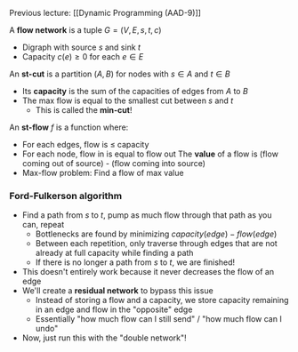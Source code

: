 Previous lecture: [[Dynamic Programming (AAD-9)]]

A **flow network** is a tuple $G = (V, E, s, t, c)$
- Digraph with source $s$ and sink $t$
- Capacity $c(e) \geq 0$ for each $e \in E$

An **st-cut** is a partition $(A,B)$ for nodes with $s \in A$ and $t \in B$
- Its **capacity** is the sum of the capacities of edges from $A$ to $B$
- The max flow is equal to the smallest cut between $s$ and $t$
	- This is called the **min-cut**!

An **st-flow** $f$ is a function where:
- For each edges, flow is $\leq$ capacity
- For each node, flow in is equal to flow out
The **value** of a flow is (flow coming out of source) - (flow coming into source)
- Max-flow problem: Find a flow of max value 

### Ford-Fulkerson algorithm
- Find a path from $s$ to $t$, pump as much flow through that path as you can, repeat
	- Bottlenecks are found by minimizing $capacity(edge) - flow(edge)$
	- Between each repetition, only traverse through edges that are not already at full capacity while finding a path
	- If there is no longer a path from $s$ to $t$, we are finished!
- This doesn't entirely work because it never decreases the flow of an edge
- We'll create a **residual network** to bypass this issue
	- Instead of storing a flow and a capacity, we store capacity remaining in an edge and flow in the "opposite" edge
	- Essentially "how much flow can I still send" / "how much flow can I undo"
- Now, just run this with the "double network"!